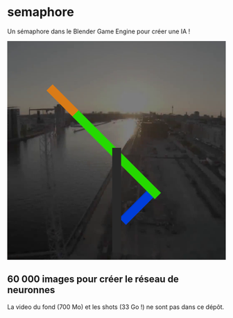 # semaphore
Un sémaphore dans le Blender Game Engine pour créer une IA !

![Un shot](/doc/shot_15_y.png)

## 60 000 images pour créer le réseau de neuronnes

La video du fond (700 Mo) et les shots (33 Go !) ne sont pas dans ce dépôt.
